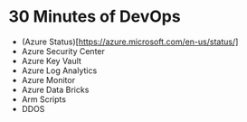 # 30 Minutes of DevOps

* (Azure Status)[https://azure.microsoft.com/en-us/status/]
* Azure Security Center
* Azure Key Vault
* Azure Log Analytics
* Azure Monitor
* Azure Data Bricks 
* Arm Scripts
* DDOS
